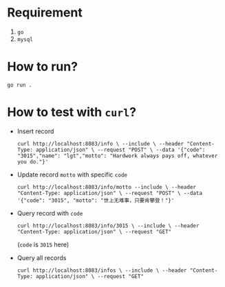 # Requirement

1. `go`
2. `mysql`

# How to run?

`go run .`

# How to test with `curl`?

-   Insert record

    `curl http://localhost:8083/info \ --include \ --header "Content-Type: application/json" \ --request "POST" \ --data '{"code": "3015","name": "lgt","motto": "Hardwork always pays off, whatever you do."}'`

-   Update record `motto` with specific `code`

    `curl http://localhost:8083/info/motto --include \ --header "Content-Type: application/json" \ --request "POST" \ --data '{"code": "3015", "motto": "世上无难事，只要肯攀登！"}'`

-   Query record with `code`

    `curl http://localhost:8083/info/3015 \ --include \ --header "Content-Type: application/json" \ --request "GET"`

    (`code` is `3015` here)

-   Query all records

    `curl http://localhost:8083/infos \ --include \ --header "Content-Type: application/json" \ --request "GET"`
